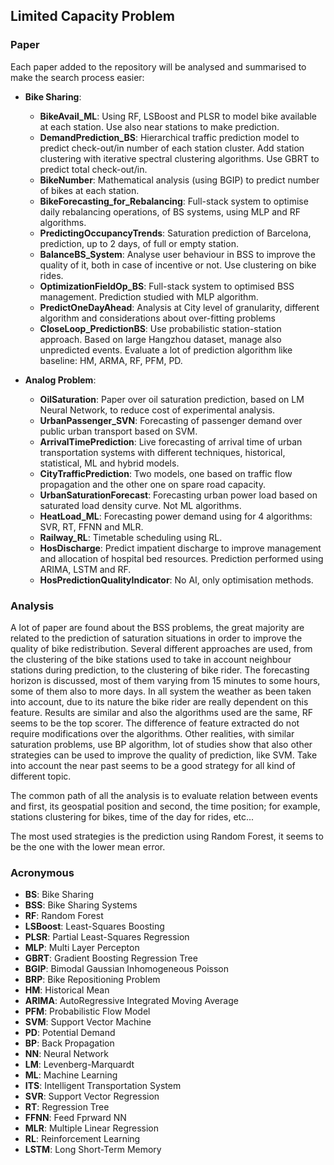 ## Limited Capacity Problem

### Paper
Each paper added to the repository will be analysed and summarised to make the search process easier:
  * **Bike Sharing**:
    * **BikeAvail_ML**: Using RF, LSBoost and PLSR to model bike available at each station. Use also near stations to make prediction.
    * **DemandPrediction_BS**: Hierarchical traffic prediction model to predict check-out/in number of each station cluster. Add station clustering with iterative spectral clustering algorithms. Use GBRT to predict total check-out/in.
    * **BikeNumber**: Mathematical analysis (using BGIP) to predict number of bikes at each station.
    * **BikeForecasting_for_Rebalancing**: Full-stack system to optimise daily rebalancing operations, of BS systems, using MLP and RF algorithms.
    * **PredictingOccupancyTrends**: Saturation prediction of Barcelona, prediction, up to 2 days, of full or empty station.
    * **BalanceBS_System**: Analyse user behaviour in BSS to improve the quality of it, both in case of incentive or not. Use clustering on bike rides.
    * **OptimizationFieldOp_BS**: Full-stack system to optimised BSS management. Prediction studied with MLP algorithm.
    * **PredictOneDayAhead**: Analysis at City level of granularity, different algorithm and considerations about over-fitting problems
    * **CloseLoop_PredictionBS**: Use probabilistic station-station approach. Based on large Hangzhou dataset, manage also unpredicted events. Evaluate a lot of prediction algorithm like baseline: HM, ARMA, RF, PFM, PD.

  
  * **Analog Problem**:
    * **OilSaturation**: Paper over oil saturation prediction, based on LM Neural Network, to reduce cost of experimental analysis.
    * **UrbanPassenger_SVN**: Forecasting of passenger demand over public urban transport based on SVM.
    * **ArrivalTimePrediction**: Live forecasting of arrival time of urban transportation systems with different techniques, historical, statistical, ML and hybrid models.
    * **CityTrafficPrediction**: Two models, one based on traffic flow propagation and the other one on spare road capacity.
    * **UrbanSaturationForecast**: Forecasting urban power load based on saturated load density curve. Not ML algorithms.
    * **HeatLoad_ML**: Forecasting power demand using for 4 algorithms: SVR, RT, FFNN and MLR.
    * **Railway_RL**: Timetable scheduling using RL.
    * **HosDischarge**: Predict impatient discharge to improve management and allocation of hospital bed resources. Prediction performed using ARIMA, LSTM and RF.
    * **HosPredictionQualityIndicator**: No AI, only optimisation methods.


### Analysis
A lot of paper are found about the BSS problems, the great majority are related to the prediction of saturation situations in order to improve the quality of bike redistribution. Several different approaches are used, from the clustering of the bike stations used to take in account neighbour stations during prediction, to the clustering of bike rider. The forecasting horizon is discussed, most of them varying from 15 minutes to some hours, some of them also to more days. In all system the weather as been taken into account, due to its nature the bike rider are really dependent on this feature. Results are similar and also the algorithms used are the same, RF seems to be the top scorer. The difference of feature extracted do not require modifications over the algorithms.
Other realities, with similar saturation problems, use BP algorithm, lot of studies show that also other strategies can be used to improve the quality of prediction, like SVM.
Take into account the near past seems to be a good strategy for all kind of different topic.

The common path of all the analysis is to evaluate relation between events and first, its geospatial position and second, the time position; for example, stations clustering for bikes, time of the day for rides, etc...

The most used strategies is the prediction using Random Forest, it seems to be the one with the lower mean error.


### Acronymous
  * **BS**: Bike Sharing
  * **BSS**: Bike Sharing Systems
  * **RF**: Random Forest
  * **LSBoost**: Least-Squares Boosting
  * **PLSR**: Partial Least-Squares Regression
  * **MLP**: Multi Layer Percepton
  * **GBRT**: Gradient Boosting Regression Tree
  * **BGIP**: Bimodal Gaussian Inhomogeneous Poisson
  * **BRP**: Bike Repositioning Problem
  * **HM**: Historical Mean
  * **ARIMA**: AutoRegressive Integrated Moving Average
  * **PFM**: Probabilistic Flow Model
  * **SVM**: Support Vector Machine
  * **PD**: Potential Demand
  * **BP**: Back Propagation
  * **NN**: Neural Network
  * **LM**: Levenberg-Marquardt
  * **ML**: Machine Learning
  * **ITS**: Intelligent Transportation System
  * **SVR**: Support Vector Regression
  * **RT**: Regression Tree
  * **FFNN**: Feed Fprward NN
  * **MLR**: Multiple Linear Regression
  * **RL**: Reinforcement Learning
  * **LSTM**: Long Short-Term Memory
